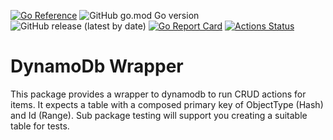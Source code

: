 [![Go Reference](https://pkg.go.dev/badge/github.com/tommzn/go-config.svg)](https://pkg.go.dev/github.com/tommzn/aws-dynamodb)
![GitHub go.mod Go version](https://img.shields.io/github/go-mod/go-version/tommzn/aws-dynamodb)
![GitHub release (latest by date)](https://img.shields.io/github/v/release/tommzn/aws-dynamodb)
[![Go Report Card](https://goreportcard.com/badge/github.com/tommzn/aws-dynamodb)](https://goreportcard.com/report/github.com/tommzn/aws-dynamodb)
[![Actions Status](https://github.com/tommzn/aws-dynamodb/actions/workflows/go.pkg.auto-ci.yml/badge.svg)](https://github.com/tommzn/aws-dynamodb/actions)

# DynamoDb Wrapper
This package provides a wrapper to dynamodb to run CRUD actions for items. It expects a table with a composed primary key of ObjectType (Hash) and Id (Range).
Sub package testing will support you creating a suitable table for tests.
